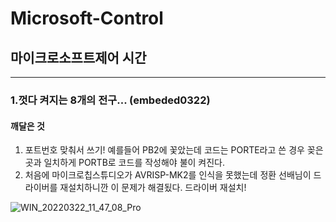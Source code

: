 # Microsoft-Control
## 마이크로소프트제어 시간

-----------------
### 1.껏다 켜지는 8개의 전구... (embeded0322)

#### 깨달은 것 
  1. 포트번호 맞춰서 쓰기!  예를들어 PB2에 꽃았는데 코드는 PORTE라고 쓴 경우 꽂은 곳과 일치하게 PORTB로 코드를 작성해야 불이 켜진다.
  2. 처음에 마이크로칩스튜디오가 AVRISP-MK2를 인식을 못했는데 정환 선배님이 드라이버를 재설치하니깐 이 문제가 해결됬다. 드라이버 재설치!

![WIN_20220322_11_47_08_Pro](https://user-images.githubusercontent.com/90879448/159398258-0a665bc9-5947-4aef-a6c5-c4a09de27b65.jpg)

